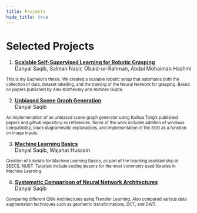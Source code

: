```yaml
---
title: Projects
hide_title: true
---
```


# Selected Projects

1. [**Scalable Self-Supervised Learning for Robotic Grasping**](https://github.com/danyalsaqib/self-supervised-robotic-grasping)  
Danyal Saqib, Salman Nasir, Obaid-ur-Rahman, Abdul Mohaiman Hashmi  
<sm style="font-size: 0.8em;">
This is my Bachelor’s thesis. We created a scalable robotic setup that automates both the collection of data, dataset labelling, and the training of the Neural Network for grasping. Based on papers published by Alex Krizhevsky and Abhinav Gupta.
</sm>

2. [**Unbiased Scene Graph Generation**](https://github.com/danyalsaqib/SGG_Custom)   
Danyal Saqib  
<sm style="font-size: 0.8em;">
An implementation of an unbiased scene graph generator using Kaihua Tang’s published papers and github repository as references. Some of the work includes addition of windows compatibility, block diagrammatic explanations, and implementation of the SGG as a function on image inputs.
</sm>

3. [**Machine Learning Basics**](https://github.com/danyalsaqib/Machine-Learning-Basics)  
Danyal Saqib, Wajahat Hussain  
<sm style="font-size: 0.8em;">
Creation of tutorials for Machine Learning Basics, as part of the teaching assistantship at SEECS, NUST. Tutorials include coding lessons for the most commonly used libraries in Machine Learning.
</sm>

4. [**Systematic Comparison of Neural Network Architectures**](https://github.com/danyalsaqib/Transfer-Learning-with-Data-Augmentation)  
Danyal Saqib  
<sm style="font-size: 0.8em;">
Comparing different CNN Architectures using Transfer Learning. Also compared various data augmentation techniques such as geometric transformations, DCT, and DWT.
</sm>
